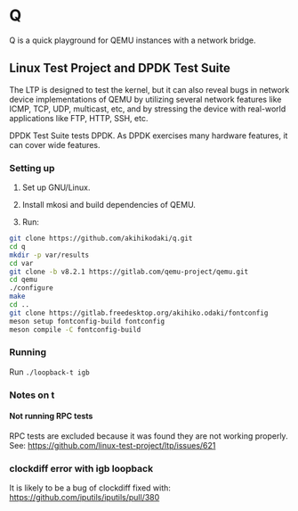 # Q

Q is a quick playground for QEMU instances with a network bridge.

## Linux Test Project and DPDK Test Suite

The LTP is designed to test the kernel, but it can also reveal bugs in network
device implementations of QEMU by utilizing several network features like
ICMP, TCP, UDP, multicast, etc, and by stressing the device with real-world
applications like FTP, HTTP, SSH, etc.

DPDK Test Suite tests DPDK. As DPDK exercises many hardware features, it can
cover wide features.

### Setting up

1. Set up GNU/Linux.

2. Install mkosi and build dependencies of QEMU.

3. Run:

```sh
git clone https://github.com/akihikodaki/q.git
cd q
mkdir -p var/results
cd var
git clone -b v8.2.1 https://gitlab.com/qemu-project/qemu.git
cd qemu
./configure
make
cd ..
git clone https://gitlab.freedesktop.org/akihiko.odaki/fontconfig
meson setup fontconfig-build fontconfig
meson compile -C fontconfig-build
```

### Running

Run `./loopback-t igb`

### Notes on t

#### Not running RPC tests

RPC tests are excluded because it was found they are not working properly. See:
https://github.com/linux-test-project/ltp/issues/621

### clockdiff error with igb loopback

It is likely to be a bug of clockdiff fixed with:
https://github.com/iputils/iputils/pull/380
